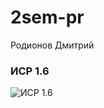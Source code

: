 # 2sem-pr
Родионов Дмитрий
### ИСР 1.6
![ИСР 1.6](http://qrcoder.ru/code/?https%3A%2F%2Fpedsovet.org%2Fpublikatsii%2Fbez-rubriki%2Finstruktsiya-po-ohrane-truda-injenera-programmista-i-dr&10&0)
